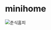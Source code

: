 # minihome


![춘식홈피](https://user-images.githubusercontent.com/102340541/181497891-81e305f8-ad29-4ac1-b172-a5912488f2a9.gif)
